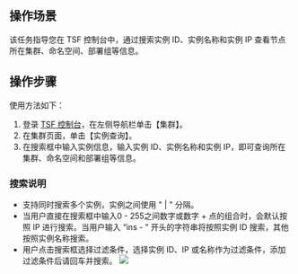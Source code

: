 ## 操作场景
该任务指导您在 TSF 控制台中，通过搜索实例 ID、实例名称和实例 IP 查看节点所在集群、命名空间、部署组等信息。

## 操作步骤
使用方法如下：
1. 登录 [TSF 控制台](https://console.cloud.tencent.com/tsf)，在左侧导航栏单击【集群】。
2. 在集群页面，单击【实例查询】。
3. 在搜索框中输入实例信息，输入实例 ID、实例名称和实例 IP，即可查询所在集群、命名空间和部署组等信息。

### 搜索说明
- 支持同时搜索多个实例，实例之间使用 " | " 分隔。
- 当用户直接在搜索框中输入0 - 255之间数字或数字 + 点的组合时，会默认按照 IP 进行搜索。当用户输入 “ins - ” 开头的字符串将按照实例 ID 搜索，其他按照实例名称搜索。
- 用户点击搜索框选择过滤条件，选择实例 ID、IP 或名称作为过滤条件，添加过滤条件后请回车并搜索。
	![](https://main.qcloudimg.com/raw/7a89041b4cbb421f4ec542dd24761f69.png)
